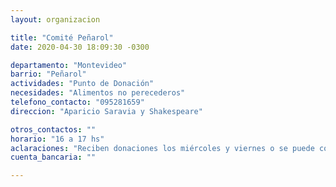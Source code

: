 ```yaml
---
layout: organizacion

title: "Comité Peñarol"
date: 2020-04-30 18:09:30 -0300

departamento: "Montevideo"
barrio: "Peñarol"
actividades: "Punto de Donación"
necesidades: "Alimentos no perecederos"
telefono_contacto: "095281659"
direccion: "Aparicio Saravia y Shakespeare"

otros_contactos: ""
horario: "16 a 17 hs"
aclaraciones: "Reciben donaciones los miércoles y viernes o se puede coordinar para retirar a domicilio."
cuenta_bancaria: ""

---
```

